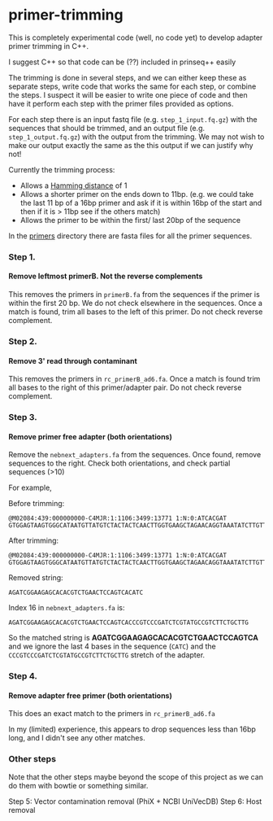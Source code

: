 # primer-trimming

This is completely experimental code (well, no code yet) to develop adapter primer trimming in C++.

I suggest C++ so that code can be (??) included in prinseq++ easily

The trimming is done in several steps, and we can either keep these as separate steps, write code that works the same for each step, or combine the steps. I suspect it will be easier to write one piece of code and then have it perform each step with the primer files provided as options.

For each step there is an input fastq file (e.g. `step_1_input.fq.gz`) with the sequences that should be trimmed, and an output file (e.g. `step_1_output.fq.gz`) with the output from the trimming. We may not wish to make our output exactly the same as the this output if we can justify why not!

Currently the trimming process:
- Allows a [Hamming distance](https://en.wikipedia.org/wiki/Hamming_distance) of 1
- Allows a shorter primer on the ends down to 11bp. (e.g. we could take the last 11 bp of a 16bp primer and ask if it is within 16bp of the start and then if it is > 11bp see if the others match)
- Allows the primer to be within the first/ last 20bp of the sequence



In the [primers](primers) directory there are fasta files for all the primer sequences.

### Step 1.

#### Remove leftmost primerB. Not the reverse complements

This removes the primers in `primerB.fa` from the sequences if the primer is within the first 20 bp. We do not check elsewhere in the sequences. Once a match is found, trim all bases to the left of this primer.
Do not check reverse complement.

### Step 2.

#### Remove 3' read through contaminant

This removes the primers in `rc_primerB_ad6.fa`. Once a match is found trim all bases to the right of this primer/adapter pair. 
Do not check reverse complement.

### Step 3.

#### Remove primer free adapter (both orientations)

Remove the `nebnext_adapters.fa` from the sequences. Once found, remove sequences to the right.
Check both orientations, and check partial sequences (>10)

For example,

Before trimming:
```
@M02084:439:000000000-C4MJR:1:1106:3499:13771 1:N:0:ATCACGAT
GTGGAGTAAGTGGGCATAATGTTATGTCTACTACTCAACTTGGTGAAGCTAGAACAGGTAAATATCTTGTTATGAATAAATTTGCAGATAGTGAAACTAAACCTAGTAGACTTGATGTAGATTTTAATTCTCTCTATACTGATATTAAAAATAAATTAGTTGGAGAAGGATTTGGATCAGGTGTTGGAATTGGAGATCGGAAGAGCACACGTCTGAACTCCAGTCACATC
```

After trimming:
```
@M02084:439:000000000-C4MJR:1:1106:3499:13771 1:N:0:ATCACGAT
GTGGAGTAAGTGGGCATAATGTTATGTCTACTACTCAACTTGGTGAAGCTAGAACAGGTAAATATCTTGTTATGAATAAATTTGCAGATAGTGAAACTAAACCTAGTAGACTTGATGTAGATTTTAATTCTCTCTATACTGATATTAAAAATAAATTAGTTGGAGAAGGATTTGGATCAGGTGTTGGAATTGG
```

Removed string:
```
AGATCGGAAGAGCACACGTCTGAACTCCAGTCACATC
```

Index 16 in `nebnext_adapters.fa` is:
```
AGATCGGAAGAGCACACGTCTGAACTCCAGTCACCCGTCCCGATCTCGTATGCCGTCTTCTGCTTG
```

So the matched string is **AGATCGGAAGAGCACACGTCTGAACTCCAGTCA** and we ignore the last 4 bases in the sequence (`CATC`) and the `CCCGTCCCGATCTCGTATGCCGTCTTCTGCTTG` stretch of the adapter.


### Step 4.

#### Remove adapter free primer (both orientations)

This does an exact match to the primers in `rc_primerB_ad6.fa`

In my (limited) experience, this appears to drop sequences less than 16bp long, and I didn't see any other matches.

### Other steps

Note that the other steps maybe beyond the scope of this project as we can do them with bowtie or something similar.

Step 5: Vector contamination removal (PhiX + NCBI UniVecDB)
Step 6: Host removal
